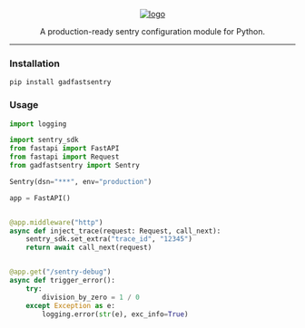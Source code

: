 <p align="center">
  <a href="https://github.com/AlexDemure/gadfastsentry">
    <a href="https://ibb.co/hJvgPB9K"><img src="https://i.ibb.co/0R3ngC2f/logo.png" alt="logo" border="0"></a>
  </a>
</p>

<p align="center">
  A production-ready sentry configuration module for Python.
</p>

---

### Installation

```
pip install gadfastsentry
```

### Usage

```python
import logging

import sentry_sdk
from fastapi import FastAPI
from fastapi import Request
from gadfastsentry import Sentry

Sentry(dsn="***", env="production")

app = FastAPI()


@app.middleware("http")
async def inject_trace(request: Request, call_next):
    sentry_sdk.set_extra("trace_id", "12345")
    return await call_next(request)


@app.get("/sentry-debug")
async def trigger_error():
    try:
        division_by_zero = 1 / 0
    except Exception as e:
        logging.error(str(e), exc_info=True)
```
